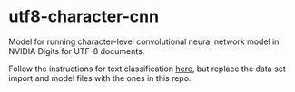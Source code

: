 # utf8-character-cnn
Model for running character-level convolutional neural network model in NVIDIA Digits for UTF-8 documents.

Follow the instructions for text classification [here](https://github.com/NVIDIA/DIGITS/tree/master/examples/text-classification), but replace the data set import and model files with the ones in this repo.

